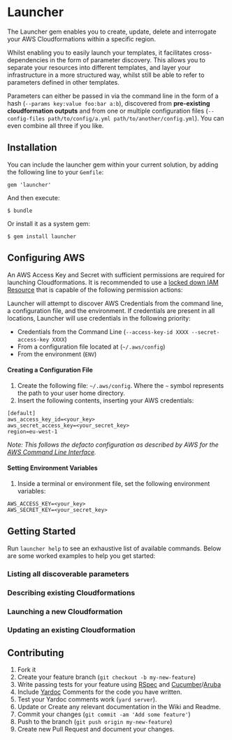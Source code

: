 # Launcher

The Launcher gem enables you to create, update, delete and interrogate your AWS Cloudformations within a specific region. 

Whilst enabling you to easily launch your templates, it facilitates cross-dependencies in the form of parameter discovery. This allows
you to separate your resources into different templates, and layer your infrastructure in a more structured way, whilst still be able to refer to
parameters defined in other templates.

Parameters can either be passed in via the command line in the form of a hash (`--params key:value foo:bar a:b`), discovered from **pre-existing cloudformation outputs**
and from one or multiple configuration files (`--config-files path/to/config/a.yml path/to/another/config.yml`). You can even combine all three if you like.

## Installation

You can include the launcher gem within your current solution, by adding the following line to your `Gemfile`:

    gem 'launcher'

And then execute:

    $ bundle

Or install it as a system gem:

    $ gem install launcher

## Configuring AWS

An AWS Access Key and Secret with sufficient permissions are required for launching Cloudformations. It is recommended to use a [locked down IAM Resource](http://docs.aws.amazon.com/IAM/latest/UserGuide/Using_Identifiers.html) that is capable of the following permission actions:

Launcher will attempt to discover AWS Credentials from the command line, a configuration file, and the environment. If credentials are present in all locations, Launcher will use credentials in the following priority:

* Credentials from the Command Line (`--access-key-id XXXX --secret-access-key XXXX`)
* From a configuration file located at (`~/.aws/config`)
* From the environment (`ENV`)

#### Creating a Configuration File

1. Create the following file: `~/.aws/config`. Where the `~` symbol represents the path to your user home directory. 
2. Insert the following contents, inserting your AWS credentials:

```
[default]
aws_access_key_id=<your_key>
aws_secret_access_key=<your_secret_key>
region=eu-west-1
```

 _Note: This follows the defacto configuration as described by AWS for the [AWS Command Line Interface](http://aws.amazon.com/cli/)._

#### Setting Environment Variables

1. Inside a terminal or environment file, set the following environment variables: 

```
AWS_ACCESS_KEY=<your_key>
AWS_SECRET_KEY=<your_secret_key>
```

## Getting Started

Run `launcher help` to see an exhaustive list of available commands. Below are some worked examples to help you get started:

### Listing all discoverable parameters

### Describing existing Cloudformations

### Launching a new Cloudformation

### Updating an existing Cloudformation

## Contributing

1. Fork it
2. Create your feature branch (`git checkout -b my-new-feature`)
3. Write passing tests for your feature using [RSpec](http://betterspecs.org/) and [Cucumber](http://cukes.info/)/[Aruba](https://github.com/cucumber/aruba)
4. Include [Yardoc](http://yardoc.org/) Comments for the code you have written.
5. Test your Yardoc comments work (`yard server`).
6. Update or Create any relevant documentation in the Wiki and Readme.
7. Commit your changes (`git commit -am 'Add some feature'`)
8. Push to the branch (`git push origin my-new-feature`)
9. Create new Pull Request and document your changes.

